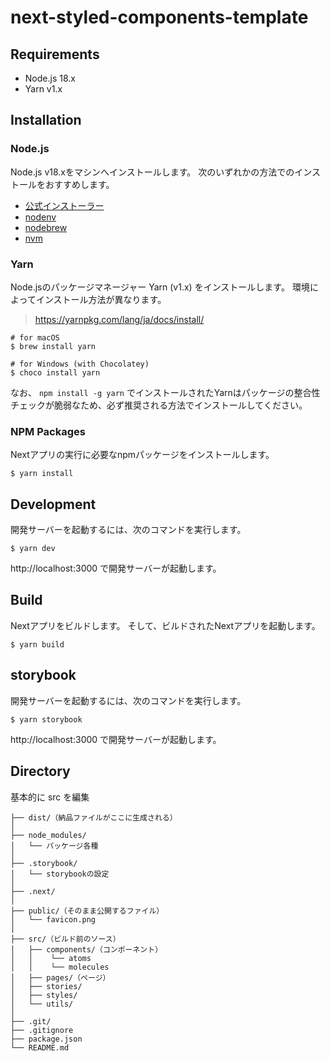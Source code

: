 # next-styled-components-template

## Requirements
* Node.js 18.x
* Yarn v1.x

## Installation

### Node.js

Node.js v18.xをマシンへインストールします。
次のいずれかの方法でのインストールをおすすめします。

* [公式インストーラー](https://nodejs.org/dist/latest-v14.x/)
* [nodenv](https://github.com/nodenv/nodenv)
* [nodebrew](https://github.com/hokaccha/nodebrew)
* [nvm](https://github.com/nvm-sh/nvm)

### Yarn

Node.jsのパッケージマネージャー Yarn (v1.x) をインストールします。
環境によってインストール方法が異なります。

> https://yarnpkg.com/lang/ja/docs/install/

```shell script
# for macOS
$ brew install yarn

# for Windows (with Chocolatey)
$ choco install yarn
```

なお、 `npm install -g yarn` でインストールされたYarnはパッケージの整合性チェックが脆弱なため、必ず推奨される方法でインストールしてください。

### NPM Packages

Nextアプリの実行に必要なnpmパッケージをインストールします。

```shell script
$ yarn install
```

## Development

開発サーバーを起動するには、次のコマンドを実行します。

```shell script
$ yarn dev
```

http://localhost:3000 で開発サーバーが起動します。

## Build

Nextアプリをビルドします。
そして、ビルドされたNextアプリを起動します。

```shell script
$ yarn build
```

## storybook

開発サーバーを起動するには、次のコマンドを実行します。

```shell script
$ yarn storybook
```

http://localhost:3000 で開発サーバーが起動します。

## Directory
基本的に src を編集

```
├── dist/（納品ファイルがここに生成される）
│
├── node_modules/
│   └── パッケージ各種
│
├── .storybook/
│   └── storybookの設定
│
├── .next/
│
├── public/（そのまま公開するファイル）
│   └── favicon.png
│
├── src/（ビルド前のソース）
│   ├── components/（コンポーネント）
│   │    └── atoms
│   │    └── molecules
│   ├── pages/（ページ）
│   ├── stories/
│   ├── styles/
│   └── utils/
│
├── .git/
├── .gitignore
├── package.json
└── README.md
```